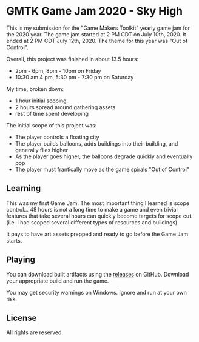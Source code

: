 # GMTK Game Jam 2020 - Sky High

This is my submission for the "Game Makers Toolkit" yearly game jam for the 2020 year. The game jam started at 2 PM CDT on July 10th, 2020. It ended at 2 PM CDT July 12th, 2020. The theme for this year was "Out of Control".

Overall, this project was finished in about 13.5 hours:

- 2pm - 6pm, 8pm - 10pm on Friday
- 10:30 am 4 pm, 5:30 pm - 7:30 pm on Saturday

My time, broken down:

- 1 hour initial scoping
- 2 hours spread around gathering assets
- rest of time spent developing

The initial scope of this project was:

- The player controls a floating city
- The player builds balloons, adds buildings into their building, and generally flies higher
- As the player goes higher, the balloons degrade quickly and eventually pop
- The player must frantically move as the game spirals "Out of Control"

## Learning

This was my first Game Jam. The most important thing I learned is scope control... 48 hours is not a long time to make a game and even trivial features that take several hours can quickly become targets for scope cut. (i.e. I had scoped several different types of resources and buildings)

It pays to have art assets prepped and ready to go before the Game Jam starts.

## Playing

You can download built artifacts using the [releases](https://github.com/LaffertyDev/SkyHigh/releases) on GitHub. Download your appropriate build and run the game.

You may get security warnings on Windows. Ignore and run at your own risk.

## License

All rights are reserved.